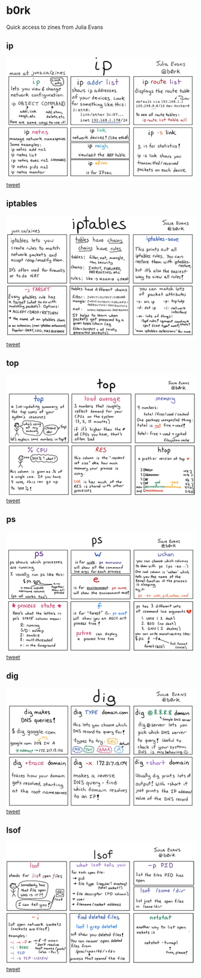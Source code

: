 # b0rk
Quick access to zines from Julia Evans

## ip
![](imgs/ip.jpg)
[tweet](https://twitter.com/b0rk/status/1053674763107876866)

## iptables
![](imgs/iptables.jpg)
[tweet](https://twitter.com/b0rk/status/1054056111626686465)


## top
![](imgs/top.jpg)
[tweet](https://twitter.com/b0rk/status/1022331694811099137)


## ps
![](imgs/ps.jpg)
[tweet](https://twitter.com/b0rk/status/1022322609789329408)


## dig
![](imgs/dig.jpg)
[tweet](https://twitter.com/b0rk/status/1053137897497546752)


## lsof
![](imgs/lsof.jpg)
[tweet](https://twitter.com/b0rk/status/1022699735482810368)


